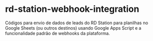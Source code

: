 # rd-station-webhook-integration
Códigos para envio de dados de leads do RD Station para planilhas no Google Sheets (ou outros destinos) usando Google Apps Script e a funcionalidade padrão de webhooks da plataforma.
